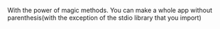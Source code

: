 With the power of magic methods. 
You can make a whole app without parenthesis(with the exception of the stdio library that you import)
